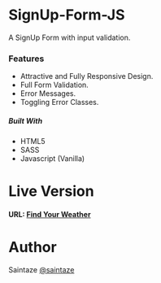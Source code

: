 # SignUp-Form-JS
A SignUp Form with input validation. 

### Features
+ Attractive and Fully Responsive Design.
+ Full Form Validation.
+ Error Messages.
+ Toggling Error Classes.

##### Built With
+ HTML5
+ SASS
+ Javascript (Vanilla)

# Live Version
#### URL: [Find Your Weather](https://saintaze.github.io/Weather-App/)

# Author
Saintaze [@saintaze](https://github.com/saintaze/)


